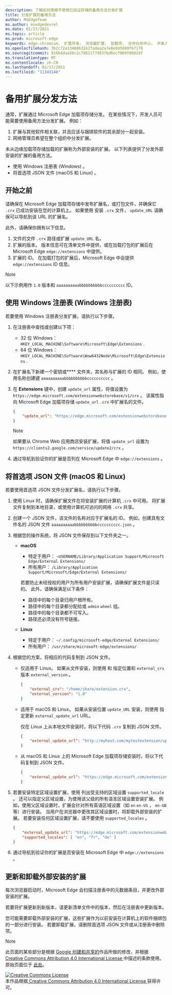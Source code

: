 ```yaml
---
description: 了解如何使用不使用已验证存储的备用方法分发扩展
title: 分发扩展的备用方法
author: MSEdgeTeam
ms.author: msedgedevrel
ms.date: 02/17/2021
ms.topic: article
ms.prod: microsoft-edge
keywords: edge-chromium， 扩展开发， 浏览器扩展， 加载项， 合作伙伴中心， 开发人员
ms.openlocfilehash: 3b2c72e13488632e2fadea2a7e8eb95888f67170
ms.sourcegitcommit: 916b4daa26c2c78611f7d837bd6ecf009f0082df
ms.translationtype: MT
ms.contentlocale: zh-CN
ms.lasthandoff: 02/17/2021
ms.locfileid: "11343148"
---
```

# 备用扩展分发方法  

通常，扩展通过 Microsoft Edge 加载项存储分发。 在某些情况下，开发人员可能需要使用备用方法分发扩展。 例如：

1.  扩展与其他软件相关联，并且应该与捆绑软件的其余部分一起安装。   
1.  网络管理员希望在整个组织中分发扩展。   

未从边缘加载项存储加载的扩展称为外部安装的扩展。 以下列表提供了分发外部安装的扩展的备用方法。 

*   使用 Windows 注册表 (Windows) 。  
*   将首选项 JSON 文件 (macOS 和 Linux) 。  
    
## 开始之前  

请确保在 Microsoft Edge 加载项存储中发布扩展名，或打包文件，并确保它 `.crx` 已成功安装在您的计算机上。  如果使用 安装 `.crx` 文件， `update_URL` 请确保可以导航到该 URL 的扩展名。  

此外，请确保你拥有以下信息。    

1.  文件的文件 `.crx` 路径或扩展 `update_URL` 名。
1.  扩展的版本。  版本信息可在清单文件中提供，或在加载打包的扩展后在 Microsoft Edge `edge://extensions` 中提供。   
1.  扩展的 ID。  在加载打包的扩展后，Microsoft Edge 中会提供 `edge://extensions` ID 信息。  

> [!NOTE] 
> 以下示例用作 `1.0` 版本和 `aaaaaaaaaabbbbbbbbbbcccccccccc` ID。  

## 使用 Windows 注册表 (Windows 注册表)   

若要使用 Windows 注册表分发扩展，请执行以下步骤。

1.  在注册表中查找或创建以下项：  
    *   32 位 Windows：  `HKEY_LOCAL_MACHINE\Software\Microsoft\Edge\Extensions` .  
    *   64 位 Windows：  `HKEY_LOCAL_MACHINE\Software\Wow6432Node\Microsoft\Edge\Extensions` .  
1.  在扩展名下新建一个密钥或**** 文件夹，其名称与扩展的 ID 相同。 例如，使用名称创建键 `aaaaaaaaaabbbbbbbbbbcccccccccc` 。  
1.  在 **Extensions** 键中，创建 `update_url` 属性，将值设置为 `https://edge.microsoft.com/extensionwebstorebase/v1/crx` 。  该属性指向 Microsoft Edge 加载项存储 `update_url` `.crx` 中扩展名的文件。  

    ```json
    {
        "update_url": "https://edge.microsoft.com/extensionwebstorebase/v1/crx"
    }
    ```  
    
    > [!NOTE]
    > 如果要从 Chrome Web 应用商店安装扩展，将值 `update_url` 设置为 `https://clients2.google.com/service/update2/crx` 。  
  
1.  通过导航到验证你的扩展是否列在 Microsoft Edge 中 `edge://extensions` 。  

## 将首选项 JSON 文件 (macOS 和 Linux)   

若要使用首选项 JSON 文件分发扩展名，请执行以下步骤。

1.  使用 Linux 时，请确保扩展文件在将安装扩展的计算机 `.crx` 中可用。 将扩展文件复制到本地目录，或使用计算机可访问的网络 `.crx` 共享。 
1.  创建一个 JSON 文件，该文件的名称对应于扩展名的 ID。 例如，创建具有文件名的 JSON 文件 `aaaaaaaaaabbbbbbbbbbcccccccccc.json` 。  
1.  根据您的操作系统，将 JSON 文件保存到以下文件夹之一。   
    *   **macOS**  
        *   特定于用户： `~USERNAME/Library/Application Support/Microsoft Edge/External Extensions/`  
        *   所有用户： `/Library/Application Support/Microsoft/Edge/External Extensions/`  
        
        若要防止未经授权的用户为所有用户安装扩展，请确保扩展文件是只读的。 此外，请确保满足以下条件：
        
        *   路径中的每个目录归用户根所有。  
        *   路径中的每个目录都分配给或 `admin` `wheel` 组。  
        *   路径中的每个目录都不可写入。  
        *   路径还必须没有符号链接。  
        
    *   **Linux**  
        *   特定于用户： `~/.config/microsoft-edge/External Extensions/`  
        *   所有用户： `/usr/share/microsoft-edge/extensions/`  
1.  根据您的方案，将相应的代码复制到 JSON 文件。 
    *   仅适用于 Linux。 如果从文件安装，则使用 和 指定位置和 `external_crx` 版本 `external_version` 。  
            
        ```json
        {
            "external_crx": "/home/share/extension.crx",
            "external_version": "1.0"
        }
        ```  

    *   适用于 macOS 和 Linux。 如果从安装位置 `update_URL` 安装，则使用 指定更新 `external_update_url` URL。 
        
        仅在 Linux 上从本地文件安装时，将以下代码 `.crx` 复制到 JSON 文件。  
    
        ```json
        {
            "external_update_url": "http://myhost.com/mytestextension/updates.xml"
        }
        ```  
 
    *  从 macOS 和 Linux 上的 Microsoft Edge 加载项存储安装时，将以下代码复制到 JSON 文件。
    
        ```json
        {
            "external_update_url": "https://edge.microsoft.com/extensionwebstorebase/v1/crx"
        }
        ```  
    
1.  若要安装特定区域设置扩展，使用 列出受支持的区域设置 `supported_locale` 。  还可以指定父区域设置，为使用该父级的所有语言区域设置安装扩展。 例如，使用父区域设置时，扩展会针对所有英语区域设置（如 `en` `en-US` ， `en-GB` 等）进行安装。  当用户在浏览器中更改其区域设置时，将卸载外部安装的扩展。  若要安装任何区域设置扩展，请不要使用 `supported_locales` 。  

    ```json
    {
        "external_update_url": "https://edge.microsoft.com/extensionwebstorebase/v1/crx",
        "supported_locales": [ "en", "fr", "de" ]
    }
    ```  

1.  通过导航到验证你的扩展是否安装在 Microsoft Edge 中 `edge://extensions` 。  

## 更新和卸载外部安装的扩展

每次浏览器启动时，Microsoft Edge 会扫描注册表中的元数据条目，并更改外部安装的扩展。  

若要将扩展更新到新版本，请更新清单文件中的版本，然后在注册表中更新版本。  

您可能需要卸载外部安装的扩展，这些扩展作为以前安装在计算机上的软件捆绑包的一部分进行安装。  若要卸载扩展，请删除首选项 JSON 文件或从注册表中删除项。   

<!-- links -->  

> [!NOTE]
> 此页面的某些部分是根据 [Google 创建和共享的][GoogleSitePolicies]作品所做的修改，并根据[ Creative Commons Attribution 4.0 International License ][CCA4IL]中描述的条款使用。  原始页面位于 [此处](https://developer.chrome.com/apps/external_extensions)。  

[![Creative Commons License][CCby4Image]][CCA4IL]  
本作品根据[ Creative Commons Attribution 4.0 International License ][CCA4IL]获得许可。  

[CCA4IL]: https://creativecommons.org/licenses/by/4.0  
[CCby4Image]: https://i.creativecommons.org/l/by/4.0/88x31.png  
[GoogleSitePolicies]: https://developers.google.com/terms/site-policies  
